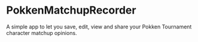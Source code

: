 # PokkenMatchupRecorder
A simple app to let you save, edit, view and share your Pokken Tournament character matchup opinions.
